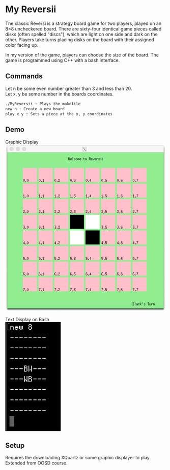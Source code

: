# My Reversii
The classic Reversi is a strategy board game for two players, played on an 8×8 uncheckered board. There are sixty-four identical game pieces called disks (often spelled "discs"), which are light on one side and dark on the other. Players take turns placing disks on the board with their assigned color facing up.

In my version of the game, players can choose the size of the board. The game is programmed using C++ with a bash interface.    


## Commands
Let n be some even number greater than 3 and less than 20.  
Let x, y be some number in the boards coordinates.  


```
./MyReversii : Plays the makefile   
new n : Create a new board    
play x y : Sets a piece at the x, y coordinates   
```


## Demo
Graphic Display  
![](./Images/MyReversii.png)     


Text Display on Bash  
![](./Images/MyReversiiTD.png)  



## Setup
Requires the downloading XQuartz or some graphic displayer to play. Extended from OOSD course.
